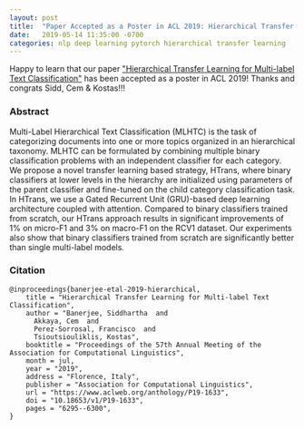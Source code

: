 ```yaml
---
layout: post
title:  "Paper Accepted as a Poster in ACL 2019: Hierarchical Transfer Learning for Multi-label Text Classification"
date:   2019-05-14 11:35:00 -0700
categories: nlp deep learning pytorch hierarchical transfer learning
---
```


Happy to learn that our paper ["Hierarchical Transfer Learning for Multi-label Text Classification"](https://www.aclweb.org/anthology/P19-1633/)
has been accepted as a poster in ACL 2019! Thanks and congrats Sidd, Cem & Kostas!!!


### Abstract
Multi-Label Hierarchical Text Classification (MLHTC) is the task of categorizing documents into one or more topics 
organized in an hierarchical taxonomy. MLHTC can be formulated by combining multiple binary classification problems with
an independent classifier for each category. We propose a novel transfer learning based strategy, HTrans, where 
binary classifiers at lower levels in the hierarchy are initialized using parameters of the parent classifier and 
fine-tuned on the child category classification task. In HTrans, we use a Gated Recurrent Unit (GRU)-based deep learning
architecture coupled with attention. Compared to binary classifiers trained from scratch, our HTrans approach results in 
significant improvements of 1% on micro-F1 and 3% on macro-F1 on the RCV1 dataset. Our experiments also show that 
binary classifiers trained from scratch are significantly better than single multi-label models.

### Citation

```text
@inproceedings{banerjee-etal-2019-hierarchical,
    title = "Hierarchical Transfer Learning for Multi-label Text Classification",
    author = "Banerjee, Siddhartha  and
      Akkaya, Cem  and
      Perez-Sorrosal, Francisco  and
      Tsioutsiouliklis, Kostas",
    booktitle = "Proceedings of the 57th Annual Meeting of the Association for Computational Linguistics",
    month = jul,
    year = "2019",
    address = "Florence, Italy",
    publisher = "Association for Computational Linguistics",
    url = "https://www.aclweb.org/anthology/P19-1633",
    doi = "10.18653/v1/P19-1633",
    pages = "6295--6300",
}
```